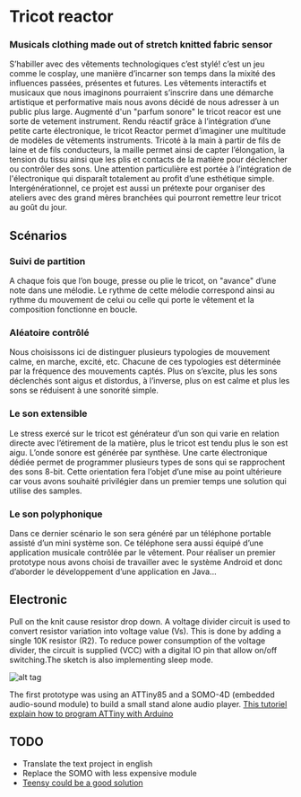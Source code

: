 # Tricot reactor
### Musicals clothing made out of stretch knitted fabric sensor

S’habiller avec des vêtements technologiques c’est stylé! c’est un jeu comme le cosplay, une manière d’incarner son temps dans la mixité des influences passées, présentes et futures. Les vêtements interactifs et musicaux que nous imaginons pourraient s’inscrire dans une démarche artistique et performative mais nous avons décidé de nous adresser à un public plus large. Augmenté d'un "parfum sonore" le tricot reacor est une sorte de vetement instrument. Rendu réactif grâce à l’intégration d’une petite carte électronique, le tricot Reactor permet d’imaginer une multitude de modèles de vêtements instruments. Tricoté à la main à partir de fils de laine et de fils conducteurs, la maille permet ainsi de capter l’élongation, la tension du tissu ainsi que les plis et contacts de la matière pour déclencher ou contrôler des sons. Une attention particulière est portée à l’intégration de l'électronique qui disparaît totalement au profit d’une esthétique simple. Intergénérationnel, ce projet est aussi un prétexte pour organiser des ateliers avec des grand mères branchées qui pourront remettre leur tricot au goût du jour.

## Scénarios

### Suivi de partition
A chaque fois que l’on bouge, presse ou plie le tricot, on "avance" d’une note dans une mélodie. Le rythme de cette mélodie correspond ainsi au rythme du mouvement de celui ou celle qui porte le vêtement et la composition fonctionne en boucle.
### Aléatoire contrôlé
Nous choisissons ici de distinguer plusieurs typologies de mouvement calme, en marche, excité, etc. Chacune de ces typologies est déterminée par la fréquence des mouvements captés. Plus on s’excite, plus les sons déclenchés sont aigus et distordus, à l’inverse, plus on est calme et plus les sons se réduisent à une sonorité simple.
### Le son extensible
Le stress exercé sur le tricot est générateur d’un son qui varie en relation directe avec l’étirement de la matière, plus le tricot est tendu plus le son est aigu. L’onde sonore est générée par synthèse. Une carte électronique dédiée permet de programmer plusieurs types de sons qui se rapprochent des sons 8-bit. Cette orientation fera l’objet d’une mise au point ultérieure car vous avons souhaité privilégier dans un premier temps une solution qui utilise des samples.
### Le son polyphonique
Dans ce dernier scénario le son sera généré par un téléphone portable assisté d’un mini système son. Ce téléphone sera aussi équipé d’une application musicale contrôlée par le vêtement. Pour réaliser un premier prototype nous avons choisi de travailler avec le système Android et donc d’aborder le développement d’une application en Java...

## Electronic
Pull on the knit cause resistor drop down. A voltage divider circuit is used to convert resistor variation into voltage value (Vs). This is done by adding a single 10K resistor (R2). To reduce power consumption of the voltage divider, the circuit is supplied (VCC) with a digital IO pin that allow on/off switching.The sketch is also implementing sleep mode.

![alt tag](https://farm9.staticflickr.com/8610/16594983667_a701634597_z_d.jpg)

The first prototype was using an ATTiny85 and a SOMO-4D (embedded audio-sound module) to build a small stand alone audio player. [This tutoriel explain how to program ATTiny with Arduino](http://hlt.media.mit.edu/?p=1229)

## TODO
- Translate the text project in english
- Replace the SOMO with less expensive module
 - [Teensy could be a good solution](https://www.pjrc.com/teensy/teensy31.html)
